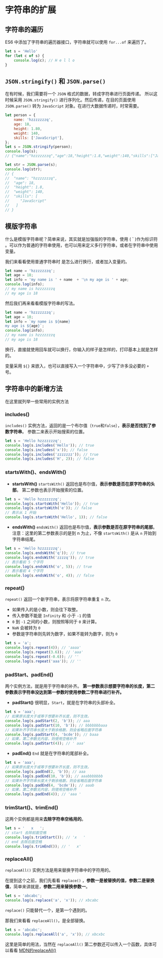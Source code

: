 # 字符串的扩展

## 字符串的遍历

ES6 中添加了字符串的遍历器接口，字符串就可以使用 `for...of` 来遍历了。
```javascript
let s = 'Hello'
for (let c of s) {
	console.log(c); // H e l l o
}
```
## `JSON.stringify()` 和 `JSON.parse()`
在有时候，我们需要将一个 `JSON` 格式的数据，转成字符串进行页面传递。
所以这时候采用 `JSON.stringify()` 进行序列化。然后传递，在目的页面使用 `JSON.parse()` 转为 `JavaScript` 对象。在进行大数据传递时，时常需要。
```javascript
let person = {
    name: 'hzzzzzzzq',
    age: 18,
    height: 1.80,
    weight: 140,
    skills: ['JavaScript'],
};
let s = JSON.stringify(person);
console.log(s);
// {"name":"hzzzzzzzq","age":18,"height":1.8,"weight":140,"skills":["JavaScript"]}

let str = JSON.parse(s);
console.log(str);
// {
//  "name": "hzzzzzzzq",
//  "age": 18,
//  "height": 1.8,
//  "weight": 140,
//  "skills": [
//     "JavaScript"
//   ]
// }
```

## 模版字符串
什么是模版字符串呢？简单来说，其实就是加强版的字符串，使用 ( **`** )作为标识符 。可以作为普通的字符串使用，也可以用来定义多行字符串，或者在字符串中使用变量。

我们来看看使用普通字符串时 是怎么进行换行，或者加入变量的。

```javascript
let name = 'hzzzzzzzq';
let age = 18;
let info = 'my name is ' + name  + '\n my age is ' + age;
console.log(info);
// my name is hzzzzzzzq
// my age is 18
```

然后我们再来看看模版字符串的写法。

```javascript
let name = 'hzzzzzzzq';
let age = 18;
let info = `my name is ${name}
my age is ${age}`;
console.log(info);
// my name is hzzzzzzzq
// my age is 18
```

换行，直接就使用回车就可以换行，你输入的样子是怎样的，打印基本上就是怎样的。

变量采用 `${}` 来嵌入，也可以直接写入一个字符串中，少写了许多没必要的 `+` 号。



## 字符串中的新增方法

在这里就列举一些常用的实例方法

### includes()
`includes()` 实例方法，返回的是一个布尔值（`true`和`false`），**表示是否找到了参数字符串**。
参数二来表示开始搜索的位置。
```javascript
let s = 'Hello hzzzzzzzq';
console.log(s.includes('Hello')); // true
console.log(s.includes('x')); // false
console.log(s.includes('zzzzzzz')); // true
console.log(s.includes('H', 2)); // false
```
### startsWith()、endsWith()
- **startsWith()**
`startsWith()` 返回也是布尔值，**表示参数是否在原字符串的头部**。
第二参数也表示开始搜索的位置。
```javascript
let s = 'Hello hzzzzzzzq';
console.log(s.startsWith('Hello')); // true
console.log(s.startsWith('e')); // false
// 表示从 1 开始
console.log(s.startsWith('Hello', 1)); // false 
```
- **endsWith()**
`endsWith()` 返回也是布尔值，**表示参数是否在原字符串的尾部**。
注意：这里的第二参数表示的是到 n 为止，不像 `startsWith()` 是从 `n` 开始到字符串结尾。
```javascript
let s = 'Hello hzzzzzzzq';
console.log(s.endsWith('q')); // true
console.log(s.endsWith('zzzzq')); // true
// 表示看前 5 个字符
console.log(s.endsWith('o', 5)); // true
// 表示看前 4 个字符
console.log(s.endsWith('o', 4)); // false
```

### repeat()

`repeat()` 返回一个新字符串，表示将原字符串重复 `n` 次。

- 如果传入的是小数，则会往下取整。
- 传入参数不能是 `Infinity` 和 小于 `-1` 的值
- `0` 到 `-1` 之间的小数，则按照等同于 `0` 来计算。 
- `NaN` 会被转为 `0`
- 参数是字符串则先转为数字，如果不能转为数字，则为 `0`

```javascript
let s = 'a';
console.log(s.repeat(4)); // 'aaaa'
console.log(s.repeat(3.6)); // 'aaa'
console.log(s.repeat(-0.6)); // ''
console.log(s.repeat('aaa')); // ''
```



### padStart、padEnd()
两个实例方法，就是用于字符串的补齐。
**第一参数表示想要字符串的长度，第二参数表示字符串没达到第一参数时使用参数二字符串进行补齐。**
-  **padStart()**
	很明显，`Start`，就是在字符串的头部补全。

```javascript
let s = 'aaa';
// 如果原长度大于或等于想要补齐长度，则不生效。
console.log(s.padStart(2, 'b')); // aaa
console.log(s.padStart(10, 'b')); // bbbbbbbaaa
// 如果补齐字符串长度大于剩余格数，则会省略后面字符串
console.log(s.padStart(4, 'bcde')); // baaa 
// 如果，第二参数无内容，则使用空格补齐
console.log(s.padStart(4)); // ' aaa'
```

-  **padEnd()**
  `End` 就是在字符串的尾部补全。

```javascript
let s = 'aaa';
// 如果原长度大于或等于想要补齐长度，则不生效。
console.log(s.padEnd(2, 'b')); // aaa
console.log(s.padEnd(10, 'b')); // aaabbbbbbb
// 如果补齐字符串长度大于剩余格数，则会省略后面字符串
console.log(s.padEnd(4, 'bcde')); // aaab
// 如果，第二参数无内容，则使用空格补齐
console.log(s.padEnd(4)); // 'aaa '
```

### trimStart()、trimEnd()

这两个实例都是用来**去除字符串空格用的**。

```javascript
let s = '   x   ';
// start 去除前面空格
console.log(s.trimStart()); // 'x   '
// end 去除后面空格
console.log(s.trimEnd()); // '   x'
```

### replaceAll()

`replaceAll()` 实例方法是用来替换字符串中的字符用的。

在提到这个之前，我们先看看 `replace()` ，**参数一是被替换的值，参数二是替换值**，简单来讲就是，**参数二用来替换参数一**。

```javascript
let s = 'abcabc';
console.log(s.replace('a', 'x')); // xbcabc
```

`replace()` 只能替代一个，是第一个遇到的。

那我们来看看 `replaceAll()`，是全部替换。

```javascript
let s = 'abcabc';
console.log(s.replaceAll('a', 'x')); // xbcxbc
```

这里是简单的用法，当然在 `replaceAll()` 第二参数还可以传入一个函数，具体可以看看 [MDN的replaceAll()](https://developer.mozilla.org/zh-CN/docs/Web/JavaScript/Reference/Global_Objects/String/replaceAll)
